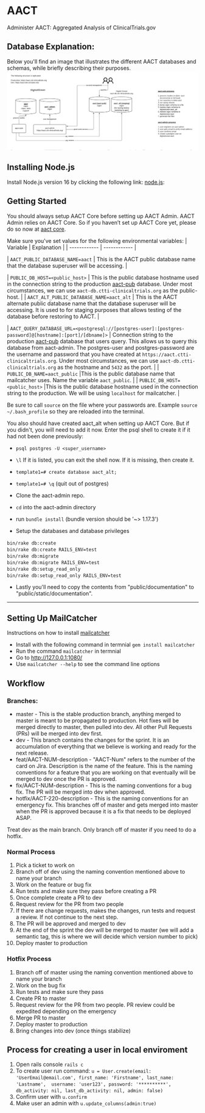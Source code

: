 # AACT
Administer AACT: Aggregated Analysis of ClinicalTrials.gov

## Database Explanation:
Below you'll find an image that illustrates the different AACT databases and schemas, while briefly describing their purposes.
![Visualization of the database arrangement for AACT(backend) and AACT-Admin(frontend)](https://github.com/ctti-clinicaltrials/aact/blob/master/public/aact_architecture.png "AACT Database Visualization")   

## Installing Node.js
Install Node.js version 16 by clicking the following link: [node.js](https://nodejs.org/en/download):

## Getting Started
You should always setup AACT Core before setting up AACT Admin. AACT Admin relies on AACT Core. So if you haven’t set up AACT Core yet, please do so now at [aact core](https://github.com/ctti-clinicaltrials/aact).  

Make sure you've set values for the following environmental variables:
| Variable | Explanation |
| ------------ | ------------ |
<!-- | `AACT_DB_SUPER_USERNAME=<superuser_name>` | This is a database superuser that is used within AACT to make database changes. |   -->
<!-- | `AACT_PASSWORD=<superuser_password>` | This is a database superuser password created to verify the database superuser. | -->
| `AACT_PUBLIC_DATABASE_NAME=aact` | This is the AACT public database name that the database superuser will be accessing. |  
<!-- | `PUBLIC_DB_USER=<superuser_name>` | This is a database superuser that is used to access the production [aact-pub](https://aact.ctti-clinicaltrials.org/connect) database. |  
| `PUBLIC_DB_PASS=<superuser_password>` | This is a database superuser password created to verify the database superuser. |   -->
| `PUBLIC_DB_HOST=<public_host>` | This is the public database hostname used in the connection string to the production [aact-pub](https://aact.ctti-clinicaltrials.org/connect) database. Under most circumstances, we can use `aact-db.ctti-clinicaltrials.org` as the public-host. |
| `AACT_ALT_PUBLIC_DATABASE_NAME=aact_alt` | This is the AACT alternate public database name that the database superuser will be accessing. It is used to for staging purposes that allows testing of the database before restoring to AACT. |
<!-- | `AACT_CORE_DATABASE_URL=<postgresql://[postgres-user]:[postgres-password]@[hostname]:[port]/[dbname]>` | Connection string to the aact-core database. This allows us to connect to this database from aact-admin. The postgres-user and postgres-password are the superuser-name and superuser-password that you have created in the postgres database that comes with PostgreSQL. Under most circumstances, we can use `localhost` as the hostname and `5432` as the port. |   -->
| `AACT_QUERY_DATABASE_URL=<postgresql://[postgres-user]:[postgres-password]@[hostname]:[port]/[dbname]>` | Connection string to the production [aact-pub](https://aact.ctti-clinicaltrials.org/connect) database that users query. This allows us to query this database from aact-admin. The postgres-user and postgres-password are the username and password that you have created at `https://aact.ctti-clinicaltrials.org`. Under most circumstances, we can use `aact-db.ctti-clinicaltrials.org` as the hostname and `5432` as the port. | 
| `PUBLIC_DB_NAME=aact_public` |This is the public database name that mailcatcher uses. Name the variable `aact_public`. |
| `PUBLIC_DB_HOST=<public_host>` |This is the public database hostname used in the connection string to the production. We will be using `localhost` for mailcatcher. |

<!-- These variables should have been set when you setup AACT Core. If any are missing you should add them to where you store your variables (for instance ".bash_profile" or ".zshrc").   -->

Be sure to call `source` on the file where your passwords are. Example `source ~/.bash_profile` so they are reloaded into the terminal.   

You also should have created aact_alt when setting up AACT Core. But if you didn't, you will need to add it now. Enter the psql shell to create it if it had not been done previously:  

- `psql postgres -U <super_username>`  

- `\l`  If it is listed, you can exit the shell now. If it is missing, then create it.  

- `template1=# create database aact_alt;`  

- `template1=# \q` (quit out of postgres)  

- Clone the aact-admin repo.  

- `cd` into the aact-admin directory  

- run `bundle install` (bundle version should be '~> 1.17.3')  

- Setup the databases and database privileges

`bin/rake db:create`  
`bin/rake db:create RAILS_ENV=test`  
`bin/rake db:migrate`  
`bin/rake db:migrate RAILS_ENV=test`  
`bin/rake db:setup_read_only`  
`bin/rake db:setup_read_only RAILS_ENV=test`  

- Lastly you'll need to copy the contents from "public/documentation" to "public/static/documentation".
***

## Setting Up MailCatcher
Instructions on how to install [mailcatcher](https://mailcatcher.me/)

- Install with the following command in termnial `gem install mailcatcher`
- Run the command `mailcatcher` in termnial
- Go to http://127.0.0.1:1080/
- Use `mailcatcher --help` to see the command line options

## Workflow
### Branches:
- master - This is the stable production branch, anything merged to master is meant to be propagated to production. Hot fixes will be merged directly to master, then pulled into dev. All other Pull Requests (PRs) will be merged into dev first.  
- dev - This branch contains the changes for the sprint. It is an accumulation of everything that we believe is working and ready for the next release.  
- feat/AACT-NUM-description - "AACT-Num" refers to the number of the card on Jira. Description is the name of the feature. This is the naming conventions for a feature that you are working on that eventually will be merged to dev once the PR is approved.  
- fix/AACT-NUM-description - This is the naming conventions for a bug fix. The PR will be merged into dev when approved.  
- hotfix/AACT-220-description - This is the naming conventions for an emergency fix. This branches off of master and gets merged into master when the PR is approved because it is a fix that needs to be deployed ASAP.  

Treat dev as the main branch. Only branch off of master if you need to do a hotfix.

### Normal Process
1.  Pick a ticket to work on  
2.  Branch off of dev using the naming convention mentioned above to name your branch  
3.  Work on the feature or bug fix  
4.  Run tests and make sure they pass before creating a PR  
5.  Once complete create a PR to dev  
6.  Request review for the PR from two people  
7.  If there are change requests, makes the changes, run tests and request a review. If not continue to the next step.   
8.  The PR will be approved and merged to dev  
9.  At the end of the sprint the dev will be merged to master (we will add a semantic tag, this is where we will decide which version number to pick)  
10.  Deploy master to production  

### Hotfix Process
1.  Branch off of master using the naming convention mentioned above to name your branch   
2.  Work on the bug fix  
3.  Run tests and make sure they pass
4.  Create PR to master  
5.  Request review for the PR from two people. PR review could be expedited depending on the emergency  
6.  Merge PR to master  
7.  Deploy master to production  
8.  Bring changes into dev (once things stabilize)  

## Process for creating a user in local enviroment
1.  Open rails console `rails c`
2.  To create user run command: `u = User.create(email: 'UserEmail@email.com', first_name: 'Firstname', last_name: 'Lastname',  username: 'user123', password: '**********', db_activity: nil, last_db_activity: nil, admin: false)`
3. Confirm user with `u.confirm`
4. Make user an admin with `u.update_columns(admin:true)`